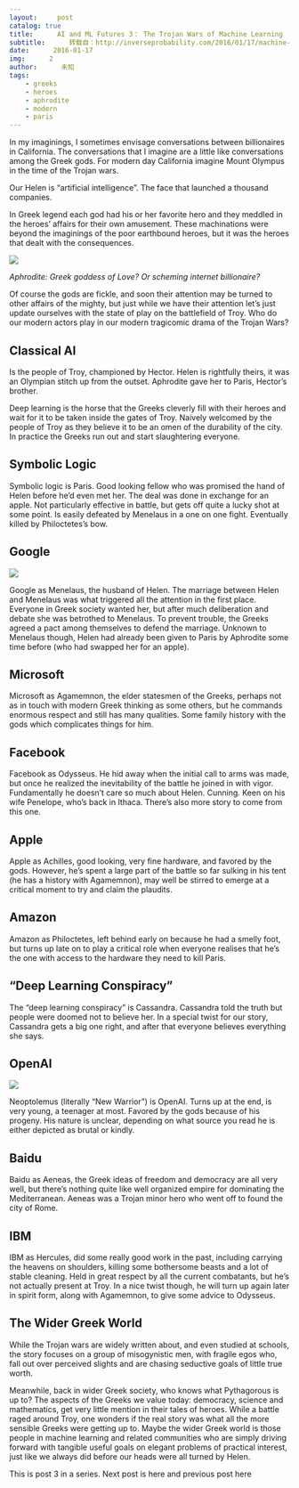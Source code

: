 ```yaml
---
layout:     post
catalog: true
title:      AI and ML Futures 3： The Trojan Wars of Machine Learning
subtitle:      转载自：http://inverseprobability.com/2016/01/17/machine-learning-futures-3
date:      2016-01-17
img:      2
author:      未知
tags:
    - greeks
    - heroes
    - aphrodite
    - modern
    - paris
---
```


In my imaginings, I sometimes envisage conversations between billionaires in California. The conversations that I imagine are a little like conversations among the Greek gods. For modern day California imagine Mount Olympus in the time of the Trojan wars.

Our Helen is “artificial intelligence”. The face that launched a thousand companies.

In Greek legend each god had his or her favorite hero and they meddled in the heroes’ affairs for their own amusement. These machinations were beyond the imaginings of the poor earthbound heroes, but it was the heroes that dealt with the consequences.

![](https://upload.wikimedia.org/wikipedia/commons/thumb/0/02/NAMA_Aphrodite_Syracuse.jpg/276px-NAMA_Aphrodite_Syracuse.jpg)


*Aphrodite: Greek goddess of Love? Or scheming internet billionaire?*

Of course the gods are fickle, and soon their attention may be turned to other affairs of the mighty, but just while we have their attention let’s just update ourselves with the state of play on the battlefield of Troy. Who do our modern actors play in our modern tragicomic drama of the Trojan Wars?

## Classical AI

Is the people of Troy, championed by Hector. Helen is rightfully theirs, it was an Olympian stitch up from the outset. Aphrodite gave her to Paris, Hector’s brother.

Deep learning is the horse that the Greeks cleverly fill with their heroes and wait for it to be taken inside the gates of Troy. Naively welcomed by the people of Troy as they believe it to be an omen of the durability of the city. In practice the Greeks run out and start slaughtering everyone.

## Symbolic Logic

Symbolic logic is Paris. Good looking fellow who was promised the hand of Helen before he’d even met her. The deal was done in exchange for an apple. Not particularly effective in battle, but gets off quite a lucky shot at some point. Is easily defeated by Menelaus in a one on one fight. Eventually killed by Philoctetes’s bow.

## Google

![](https://upload.wikimedia.org/wikipedia/commons/thumb/5/53/Helen_Menelaus_Louvre_G424.jpg/260px-Helen_Menelaus_Louvre_G424.jpg)


Google as Menelaus, the husband of Helen. The marriage between Helen and Menelaus was what triggered all the attention in the first place. Everyone in Greek society wanted her, but after much deliberation and debate she was betrothed to Menelaus. To prevent trouble, the Greeks agreed a pact among themselves to defend the marriage. Unknown to Menelaus though, Helen had already been given to Paris by Aphrodite some time before (who had swapped her for an apple).

## Microsoft

Microsoft as Agamemnon, the elder statesmen of the Greeks, perhaps not as in touch with modern Greek thinking as some others, but he commands enormous respect and still has many qualities. Some family history with the gods which complicates things for him.

## Facebook

Facebook as Odysseus. He hid away when the initial call to arms was made, but once he realized the inevitability of the battle he joined in with vigor. Fundamentally he doesn’t care so much about Helen. Cunning. Keen on his wife Penelope, who’s back in Ithaca. There’s also more story to come from this one.

## Apple

Apple as Achilles, good looking, very fine hardware, and favored by the gods. However, he’s spent a large part of the battle so far sulking in his tent (he has a history with Agamemnon), may well be stirred to emerge at a critical moment to try and claim the plaudits.

## Amazon

Amazon as Philoctetes, left behind early on because he had a smelly foot, but turns up late on to play a critical role when everyone realises that he’s the one with access to the hardware they need to kill Paris.

## “Deep Learning Conspiracy”

The “deep learning conspiracy” is Cassandra. Cassandra told the truth but people were doomed not to believe her. In a special twist for our story, Cassandra gets a big one right, and after that everyone believes everything she says.

## OpenAI

![](https://upload.wikimedia.org/wikipedia/commons/thumb/4/41/Amphora_death_Priam_Louvre_F222.jpg/246px-Amphora_death_Priam_Louvre_F222.jpg)


Neoptolemus (literally “New Warrior”) is OpenAI. Turns up at the end, is very young, a teenager at most. Favored by the gods because of his progeny. His nature is unclear, depending on what source you read he is either depicted as brutal or kindly.

## Baidu

Baidu as Aeneas, the Greek ideas of freedom and democracy are all very well, but there’s nothing quite like well organized empire for dominating the Mediterranean. Aeneas was a Trojan minor hero who went off to found the city of Rome.

## IBM

IBM as Hercules, did some really good work in the past, including carrying the heavens on shoulders, killing some bothersome beasts and a lot of stable cleaning. Held in great respect by all the current combatants, but he’s not actually present at Troy. In a nice twist though, he will turn up again later in spirit form, along with Agamemnon, to give some advice to Odysseus.

## The Wider Greek World

While the Trojan wars are widely written about, and even studied at schools, the story focuses on a group of misogynistic men, with fragile egos who, fall out over perceived slights and are chasing seductive goals of little true worth.

Meanwhile, back in wider Greek society, who knows what Pythagorous is up to? The aspects of the Greeks we value today: democracy, science and mathematics, get very little mention in their tales of heroes. While a battle raged around Troy, one wonders if the real story was what all the more sensible Greeks were getting up to. Maybe the wider Greek world is those people in machine learning and related communities who are simply driving forward with tangible useful goals on elegant problems of practical interest, just like we always did before our heads were all turned by Helen.

This is post 3 in a series. Next post is here and previous post here
